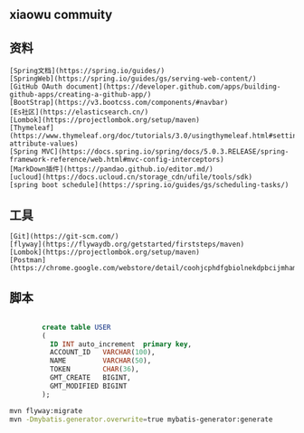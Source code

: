 ## xiaowu commuity

## 资料
    [Spring文档](https://spring.io/guides/)
    [SpringWeb](https://spring.io/guides/gs/serving-web-content/)
    [GitHub OAuth document](https://developer.github.com/apps/building-github-apps/creating-a-github-app/)
    [BootStrap](https://v3.bootcss.com/components/#navbar)
    [Es社区](https://elasticsearch.cn/)
    [Lombok](https://projectlombok.org/setup/maven)
    [Thymeleaf](https://www.thymeleaf.org/doc/tutorials/3.0/usingthymeleaf.html#setting-attribute-values)
    [Spring MVC](https://docs.spring.io/spring/docs/5.0.3.RELEASE/spring-framework-reference/web.html#mvc-config-interceptors)
    [MarkDown插件](https://pandao.github.io/editor.md/)
    [ucloud](https://docs.ucloud.cn/storage_cdn/ufile/tools/sdk)
    [spring boot schedule](https://spring.io/guides/gs/scheduling-tasks/)
## 工具
    [Git](https://git-scm.com/)
    [flyway](https://flywaydb.org/getstarted/firststeps/maven)
    [Lombok](https://projectlombok.org/setup/maven)
    [Postman](https://chrome.google.com/webstore/detail/coohjcphdfgbiolnekdpbcijmhambjff)
## 脚本
```sql

        create table USER
        (
          ID INT auto_increment  primary key,
          ACCOUNT_ID   VARCHAR(100),
          NAME         VARCHAR(50),
          TOKEN        CHAR(36),
          GMT_CREATE   BIGINT,
          GMT_MODIFIED BIGINT
        );
```
```bash
mvn flyway:migrate
mvn -Dmybatis.generator.overwrite=true mybatis-generator:generate
```